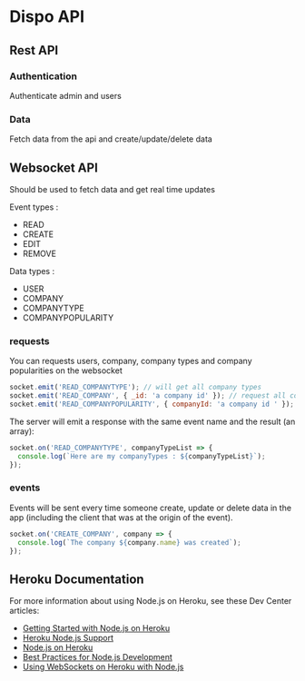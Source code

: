 # Dispo API

## Rest API

### Authentication

Authenticate admin and users

### Data

Fetch data from the api and create/update/delete data

## Websocket API

Should be used to fetch data and get real time updates

Event types :

* READ
* CREATE
* EDIT
* REMOVE

Data types :

* USER
* COMPANY
* COMPANYTYPE
* COMPANYPOPULARITY

### requests

You can requests users, company, company types and company popularities on the
websocket

```javascript
socket.emit('READ_COMPANYTYPE'); // will get all company types
socket.emit('READ_COMPANY', { _id: 'a company id' }); // request all companies matching the id
socket.emit('READ_COMPANYPOPULARITY', { companyId: 'a company id ' });
```

The server will emit a response with the same event name and the result (an
array):

```javascript
socket.on('READ_COMPANYTYPE', companyTypeList => {
  console.log(`Here are my companyTypes : ${companyTypeList}`);
});
```

### events

Events will be sent every time someone create, update or delete data in the app
(including the client that was at the origin of the event).

```javascript
socket.on('CREATE_COMPANY', company => {
  console.log(`The company ${company.name} was created`);
});
```

## Heroku Documentation

For more information about using Node.js on Heroku, see these Dev Center
articles:

* [Getting Started with Node.js on Heroku](https://devcenter.heroku.com/articles/getting-started-with-nodejs)
* [Heroku Node.js Support](https://devcenter.heroku.com/articles/nodejs-support)
* [Node.js on Heroku](https://devcenter.heroku.com/categories/nodejs)
* [Best Practices for Node.js Development](https://devcenter.heroku.com/articles/node-best-practices)
* [Using WebSockets on Heroku with Node.js](https://devcenter.heroku.com/articles/node-websockets)
